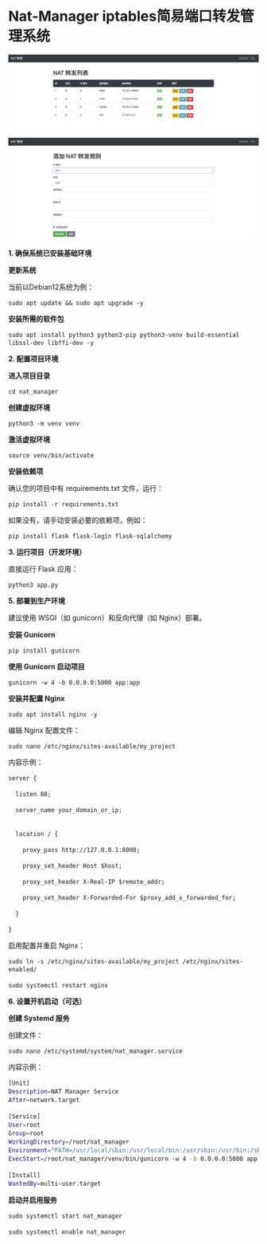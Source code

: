 # Nat-Manager iptables简易端口转发管理系统

![1](1.png)

![](2.png)

**1. 确保系统已安装基础环境**

**更新系统**

当前以Debian12系统为例：

```shell
sudo apt update && sudo apt upgrade -y
```

**安装所需的软件包**

```shell
sudo apt install python3 python3-pip python3-venv build-essential libssl-dev libffi-dev -y
```

**2. 配置项目环境**

**进入项目目录**

```
cd nat_manager
```

**创建虚拟环境**

```shell
python3 -m venv venv
```

**激活虚拟环境**

```shell
source venv/bin/activate
```

**安装依赖项**

确认您的项目中有 requirements.txt 文件，运行：

```shell
pip install -r requirements.txt
```

如果没有，请手动安装必要的依赖项，例如：

```shell
pip install flask flask-login flask-sqlalchemy
```

**3. 运行项目（开发环境）**

直接运行 Flask 应用：

```shell
python3 app.py
```

**5. 部署到生产环境**

建议使用 WSGI（如 gunicorn）和反向代理（如 Nginx）部署。

**安装 Gunicorn**

```shell
pip install gunicorn
```

**使用 Gunicorn 启动项目**

```shell
gunicorn -w 4 -b 0.0.0.0:5000 app:app
```

**安装并配置 Nginx**

```shell
sudo apt install nginx -y
```

编辑 Nginx 配置文件：

```shell
sudo nano /etc/nginx/sites-available/my_project
```

内容示例：

```nginx
server {

  listen 80;

  server_name your_domain_or_ip;


  location / {

​    proxy_pass http://127.0.0.1:8000;

​    proxy_set_header Host $host;

​    proxy_set_header X-Real-IP $remote_addr;

​    proxy_set_header X-Forwarded-For $proxy_add_x_forwarded_for;

  }

}
```

启用配置并重启 Nginx：

```shell
sudo ln -s /etc/nginx/sites-available/my_project /etc/nginx/sites-enabled/

sudo systemctl restart nginx
```

**6. 设置开机启动（可选）**

**创建 Systemd 服务**

创建文件：

```shell
sudo nano /etc/systemd/system/nat_manager.service
```

内容示例：

```sh
[Unit]
Description=NAT Manager Service
After=network.target

[Service]
User=root
Group=root
WorkingDirectory=/root/nat_manager
Environment="PATH=/usr/local/sbin:/usr/local/bin:/usr/sbin:/usr/bin:/sbin:/bin"
ExecStart=/root/nat_manager/venv/bin/gunicorn -w 4 -b 0.0.0.0:5000 app:app

[Install]
WantedBy=multi-user.target
```

**启动并启用服务**

```shell
sudo systemctl start nat_manager

sudo systemctl enable nat_manager
```

